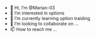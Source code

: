 - 👋 Hi, I’m @Marian-03
- 👀 I’m interested in options
- 🌱 I’m currently learning option traiding
- 💞️ I’m looking to collaborate on ...
- 📫 How to reach me ...

<!---
Marian-03/Marian-03 is a ✨ special ✨ repository because its `README.md` (this file) appears on your GitHub profile.
You can click the Preview link to take a look at your changes.
--->
